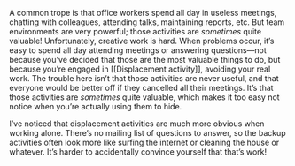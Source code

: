 A common trope is that office workers spend all day in useless meetings, chatting with colleagues, attending talks, maintaining reports, etc. But team environments are very powerful; those activities are _sometimes_ quite valuable! Unfortunately, creative work is hard. When problems occur, it’s easy to spend all day attending meetings or answering questions—not because you’ve decided that those are the most valuable things to do, but because you’re engaged in [[Displacement activity]], avoiding your real work. The trouble here isn’t that those activities are never useful, and that everyone would be better off if they cancelled all their meetings. It’s that those activities are _sometimes_ quite valuable, which makes it too easy not notice when you’re actually using them to hide.

I’ve noticed that displacement activities are much more obvious when working alone. There’s no mailing list of questions to answer, so the backup activities often look more like surfing the internet or cleaning the house or whatever. It’s harder to accidentally convince yourself that that’s work!